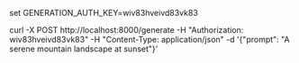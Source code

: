 
set GENERATION_AUTH_KEY=wiv83hveivd83vk83


curl -X POST http://localhost:8000/generate -H "Authorization: wiv83hveivd83vk83" -H "Content-Type: application/json" -d '{"prompt": "A serene mountain landscape at sunset"}'